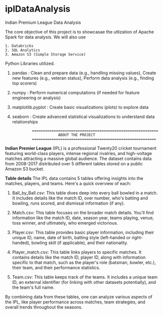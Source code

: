 # iplDataAnalysis
Indian Premium League Data Analysis

The core objective of this project is to showcasae the utlization of Apache Spark for data analysis. 
We will also use 

	1. Databricks
	2. SQL Analytics
	3. Amazon S3 (Simple Storage Service)

Python Libraries utilized.

1. pandas :	Clean and prepare data (e.g., handling missing values), Create new features (e.g., veteran status), Perform data analysis (e.g., finding top scorers)
2. numpy : 	Perform numerical computations (if needed for feature engineering or analysis)
3. matplotlib.pyplot :	Create basic visualizations (plots) to explore data
4. seaborn :	Create advanced statistical visualizations to understand data relationships




				==========================================================
						    ABOUT THE PROJECT
				=========================================================


**Indian Premier League** (IPL) is a professional Twenty20 cricket tournament featuring world-class players, intense regional rivalries, and high-voltage matches attracting a massive global audience. The dataset contains
data from 2008-2017 distributed over 5 different tables stored on a public Amazon S3 bucket.

**Table details**
The IPL data contains 5 tables offering insights into the matches, players, and teams. Here's a quick overview of each:

1. Ball_by_Ball.csv: This table dives deep into every ball bowled in a match. It includes details like the match ID, over number, who's batting and bowling, runs scored, and dismissal information (if any).

2. Match.csv: This table focuses on the broader match details. You'll find information like the match ID, date, season year, teams playing, venue, toss winner, and ultimately, who emerged victorious.

3. Player.csv: This table provides basic player information, including their unique ID, name, date of birth, batting style (left-handed or right-handed), bowling skill (if applicable), and their nationality.

4. Player_match.csv: This table links players to specific matches. It contains details like the match ID, player ID, along with information specific to that match, such as the player's role (batsman, bowler, etc.), their team, and their performance statistics.

5. Team.csv: This table keeps track of the teams. It includes a unique team ID, an external identifier (for linking with other datasets potentially), and the team's full name.

By combining data from these tables, one can analyze various aspects of the IPL, like player performance across matches, team strategies, and overall trends throughout the seasons.


